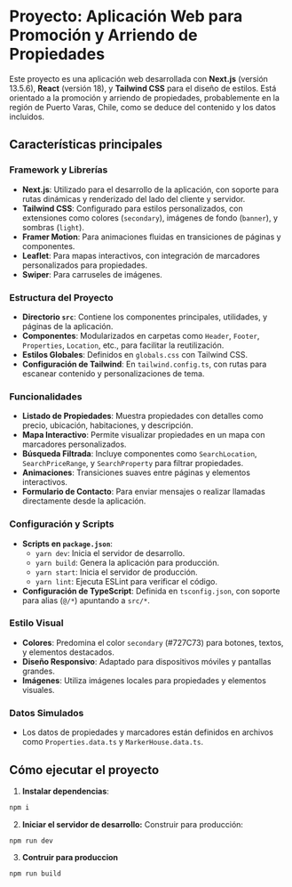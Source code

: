 # Proyecto: Aplicación Web para Promoción y Arriendo de Propiedades

Este proyecto es una aplicación web desarrollada con **Next.js** (versión 13.5.6), **React** (versión 18), y **Tailwind CSS** para el diseño de estilos. Está orientado a la promoción y arriendo de propiedades, probablemente en la región de Puerto Varas, Chile, como se deduce del contenido y los datos incluidos.

## Características principales

### Framework y Librerías
- **Next.js**: Utilizado para el desarrollo de la aplicación, con soporte para rutas dinámicas y renderizado del lado del cliente y servidor.
- **Tailwind CSS**: Configurado para estilos personalizados, con extensiones como colores (`secondary`), imágenes de fondo (`banner`), y sombras (`light`).
- **Framer Motion**: Para animaciones fluidas en transiciones de páginas y componentes.
- **Leaflet**: Para mapas interactivos, con integración de marcadores personalizados para propiedades.
- **Swiper**: Para carruseles de imágenes.

### Estructura del Proyecto
- **Directorio `src`**: Contiene los componentes principales, utilidades, y páginas de la aplicación.
- **Componentes**: Modularizados en carpetas como `Header`, `Footer`, `Properties`, `Location`, etc., para facilitar la reutilización.
- **Estilos Globales**: Definidos en `globals.css` con Tailwind CSS.
- **Configuración de Tailwind**: En `tailwind.config.ts`, con rutas para escanear contenido y personalizaciones de tema.

### Funcionalidades
- **Listado de Propiedades**: Muestra propiedades con detalles como precio, ubicación, habitaciones, y descripción.
- **Mapa Interactivo**: Permite visualizar propiedades en un mapa con marcadores personalizados.
- **Búsqueda Filtrada**: Incluye componentes como `SearchLocation`, `SearchPriceRange`, y `SearchProperty` para filtrar propiedades.
- **Animaciones**: Transiciones suaves entre páginas y elementos interactivos.
- **Formulario de Contacto**: Para enviar mensajes o realizar llamadas directamente desde la aplicación.

### Configuración y Scripts
- **Scripts en `package.json`**:
  - `yarn dev`: Inicia el servidor de desarrollo.
  - `yarn build`: Genera la aplicación para producción.
  - `yarn start`: Inicia el servidor de producción.
  - `yarn lint`: Ejecuta ESLint para verificar el código.
- **Configuración de TypeScript**: Definida en `tsconfig.json`, con soporte para alias (`@/*`) apuntando a `src/*`.

### Estilo Visual
- **Colores**: Predomina el color `secondary` (#727C73) para botones, textos, y elementos destacados.
- **Diseño Responsivo**: Adaptado para dispositivos móviles y pantallas grandes.
- **Imágenes**: Utiliza imágenes locales para propiedades y elementos visuales.

### Datos Simulados
- Los datos de propiedades y marcadores están definidos en archivos como `Properties.data.ts` y `MarkerHouse.data.ts`.

## Cómo ejecutar el proyecto
1. **Instalar dependencias**:
~~~bash
npm i
~~~

2. **Iniciar el servidor de desarrollo:**
Construir para producción:
~~~
npm run dev
~~~

3. **Contruir para produccion**
~~~
npm run build
~~~